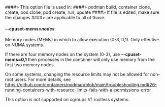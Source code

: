 ####> This option file is used in:
####> podman build, container clone, create, pod clone, pod create, run, update
####> If file is edited, make sure the changes
####> are applicable to all of those.

#### **--cpuset-mems**=_nodes_

Memory nodes (MEMs) in which to allow execution (0-3, 0,1). Only effective on
NUMA systems.

If there are four memory nodes on the system (0-3), use **--cpuset-mems=0,1**
then processes in the container will only use memory from the first
two memory nodes.

On some systems, changing the resource limits may not be allowed for non-root
users. For more details, see
https://github.com/containers/podman/blob/main/troubleshooting.md#26-running-containers-with-resource-limits-fails-with-a-permissions-error

This option is not supported on cgroups V1 rootless systems.
